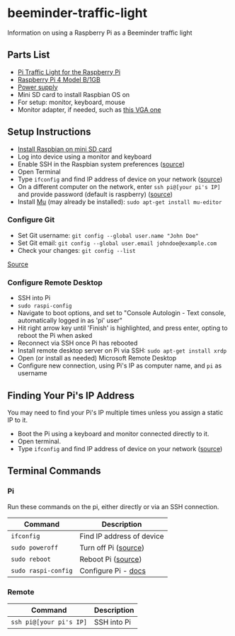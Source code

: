 # beeminder-traffic-light
Information on using a Raspberry Pi as a Beeminder traffic light

## Parts List

- [Pi Traffic Light for the Raspberry Pi](https://www.amazon.com/Pi-Traffic-Light-Raspberry/dp/B00P8VFA42/ref=semantic_sims_1/130-6975241-4392340?_encoding=UTF8&pd_rd_i=B00P8VFA42&pd_rd_r=7283f3a1-82c3-44b2-af30-152f2976ce75&pd_rd_w=HQYPc&pd_rd_wg=hxvNO&pf_rd_p=b42baf07-5cc2-47ee-8f0b-ef2828d2c700&pf_rd_r=H8MJ6F4P9SE2CQ713HM0&psc=1&refRID=H8MJ6F4P9SE2CQ713HM0)
- [Raspberry Pi 4 Model B/1GB](https://www.pishop.us/product/raspberry-pi-4-model-b-1gb/?src=raspberrypi)
- [Power supply](https://www.amazon.com/CanaKit-Raspberry-Power-Supply-USB-C/dp/B07TYQRXTK/ref=sr_1_2?keywords=canakit+pi+4+power&qid=1568845040&sr=8-2)
- Mini SD card to install Raspbian OS on
- For setup: monitor, keyboard, mouse
- Monitor adapter, if needed, such as [this VGA one](https://www.amazon.com/dp/B07QFVK1T6/ref=pe_825000_114665720_TE_item?pldnSite=1)

## Setup Instructions

- [Install Raspbian on mini SD card](https://www.raspberrypi.org/documentation/installation/installing-images/)
- Log into device using a monitor and keyboard
- Enable SSH in the Raspbian system preferences ([source](https://itsfoss.com/ssh-into-raspberry/))
- Open Terminal
- Type `ifconfig` and find IP address of device on your network ([source](https://itsfoss.com/ssh-into-raspberry/))
- On a different computer on the network, enter `ssh pi@[your pi's IP]` and provide password (default is raspberry) ([source](https://itsfoss.com/ssh-into-raspberry/))
- Install [Mu](https://codewith.mu/) (may already be installed): `sudo apt-get install mu-editor`

### Configure Git

- Set Git username: `git config --global user.name "John Doe"`
- Set Git email: `git config --global user.email johndoe@example.com`
- Check your changes: `git config --list`

[Source](https://git-scm.com/book/en/v2/Getting-Started-First-Time-Git-Setup)

### Configure Remote Desktop

- SSH into Pi
- `sudo raspi-config`
- Navigate to boot options, and set to "Console Autologin - Text console, automatically logged in as 'pi' user"
- Hit right arrow key until 'Finish' is highlighted, and press enter, opting to reboot the Pi when asked
- Reconnect via SSH once Pi has rebooted
- Install remote desktop server on Pi via SSH: `sudo apt-get install xrdp`
- Open (or install as needed) Microsoft Remote Desktop
- Configure new connection, using Pi's IP as computer name, and `pi` as username

## Finding Your Pi's IP Address

You may need to find your Pi's IP multiple times unless you assign a static IP to it.

- Boot the Pi using a keyboard and monitor connected directly to it.
- Open terminal.
- Type `ifconfig` and find IP address of device on your network ([source](https://itsfoss.com/ssh-into-raspberry/))

## Terminal Commands

### Pi

Run these commands on the pi, either directly or via an SSH connection.

Command             | Description
--------------------|---------------
`ifconfig`          | Find IP address of device
`sudo poweroff`     | Turn off Pi ([source](https://askubuntu.com/questions/187071/how-do-i-shut-down-or-reboot-from-a-terminal))
`sudo reboot`       | Reboot Pi ([source](https://askubuntu.com/questions/187071/how-do-i-shut-down-or-reboot-from-a-terminal))
`sudo raspi-config` | Configure Pi - [docs](https://www.raspberrypi.org/documentation/configuration/raspi-config.md)

### Remote

Command                 | Description
------------------------|---------------
`ssh pi@[your pi's IP]` | SSH into Pi
